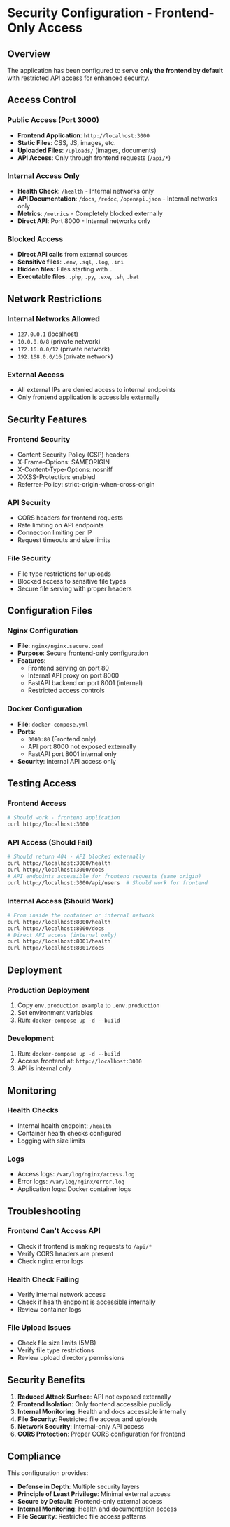 # Security Configuration - Frontend-Only Access

## Overview

The application has been configured to serve **only the frontend by default** with restricted API access for enhanced security.

## Access Control

### Public Access (Port 3000)
- **Frontend Application**: `http://localhost:3000`
- **Static Files**: CSS, JS, images, etc.
- **Uploaded Files**: `/uploads/` (images, documents)
- **API Access**: Only through frontend requests (`/api/*`)

### Internal Access Only
- **Health Check**: `/health` - Internal networks only
- **API Documentation**: `/docs`, `/redoc`, `/openapi.json` - Internal networks only
- **Metrics**: `/metrics` - Completely blocked externally
- **Direct API**: Port 8000 - Internal networks only

### Blocked Access
- **Direct API calls** from external sources
- **Sensitive files**: `.env`, `.sql`, `.log`, `.ini`
- **Hidden files**: Files starting with `.`
- **Executable files**: `.php`, `.py`, `.exe`, `.sh`, `.bat`

## Network Restrictions

### Internal Networks Allowed
- `127.0.0.1` (localhost)
- `10.0.0.0/8` (private network)
- `172.16.0.0/12` (private network)
- `192.168.0.0/16` (private network)

### External Access
- All external IPs are denied access to internal endpoints
- Only frontend application is accessible externally

## Security Features

### Frontend Security
- Content Security Policy (CSP) headers
- X-Frame-Options: SAMEORIGIN
- X-Content-Type-Options: nosniff
- X-XSS-Protection: enabled
- Referrer-Policy: strict-origin-when-cross-origin

### API Security
- CORS headers for frontend requests
- Rate limiting on API endpoints
- Connection limiting per IP
- Request timeouts and size limits

### File Security
- File type restrictions for uploads
- Blocked access to sensitive file types
- Secure file serving with proper headers

## Configuration Files

### Nginx Configuration
- **File**: `nginx/nginx.secure.conf`
- **Purpose**: Secure frontend-only configuration
- **Features**: 
  - Frontend serving on port 80
  - Internal API proxy on port 8000
  - FastAPI backend on port 8001 (internal)
  - Restricted access controls

### Docker Configuration
- **File**: `docker-compose.yml`
- **Ports**: 
  - `3000:80` (Frontend only)
  - API port 8000 not exposed externally
  - FastAPI port 8001 internal only
- **Security**: Internal API access only

## Testing Access

### Frontend Access
```bash
# Should work - frontend application
curl http://localhost:3000
```

### API Access (Should Fail)
```bash
# Should return 404 - API blocked externally
curl http://localhost:3000/health
curl http://localhost:3000/docs
# API endpoints accessible for frontend requests (same origin)
curl http://localhost:3000/api/users  # Should work for frontend
```

### Internal Access (Should Work)
```bash
# From inside the container or internal network
curl http://localhost:8000/health
curl http://localhost:8000/docs
# Direct API access (internal only)
curl http://localhost:8001/health
curl http://localhost:8001/docs
```

## Deployment

### Production Deployment
1. Copy `env.production.example` to `.env.production`
2. Set environment variables
3. Run: `docker-compose up -d --build`

### Development
1. Run: `docker-compose up -d --build`
2. Access frontend at: `http://localhost:3000`
3. API is internal only

## Monitoring

### Health Checks
- Internal health endpoint: `/health`
- Container health checks configured
- Logging with size limits

### Logs
- Access logs: `/var/log/nginx/access.log`
- Error logs: `/var/log/nginx/error.log`
- Application logs: Docker container logs

## Troubleshooting

### Frontend Can't Access API
- Check if frontend is making requests to `/api/*`
- Verify CORS headers are present
- Check nginx error logs

### Health Check Failing
- Verify internal network access
- Check if health endpoint is accessible internally
- Review container logs

### File Upload Issues
- Check file size limits (5MB)
- Verify file type restrictions
- Review upload directory permissions

## Security Benefits

1. **Reduced Attack Surface**: API not exposed externally
2. **Frontend Isolation**: Only frontend accessible publicly
3. **Internal Monitoring**: Health and docs accessible internally
4. **File Security**: Restricted file access and uploads
5. **Network Security**: Internal-only API access
6. **CORS Protection**: Proper CORS configuration for frontend

## Compliance

This configuration provides:
- **Defense in Depth**: Multiple security layers
- **Principle of Least Privilege**: Minimal external access
- **Secure by Default**: Frontend-only external access
- **Internal Monitoring**: Health and documentation access
- **File Security**: Restricted file access patterns 